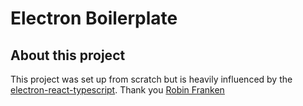 # Electron Boilerplate

## About this project
This project was set up from scratch but is heavily influenced by the [electron-react-typescript](https://github.com/Robinfr/electron-react-typescript). Thank you [Robin Franken](https://github.com/Robinfr)